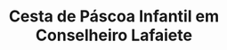 ---
title: "Cesta de Páscoa Infantil em Conselheiro Lafaiete"
description: "Presentes especiais para as crianças na Páscoa em Conselheiro Lafaiete. Cestas recheadas de chocolates e brinquedos, para tornar a data ainda mais divertida e doce."
layout: "home.html"
permalink: "/cesta-de-pascoa-infantil-em-conselheiro-lafaiete/"
---